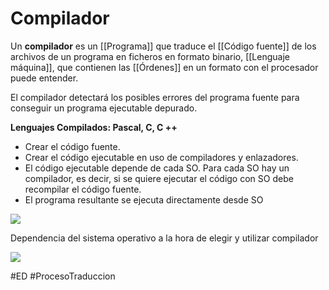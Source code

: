 # Compilador
Un **compilador** es un [[Programa]] que traduce el [[Código fuente]] de los archivos de un programa en ficheros en formato binario, [[Lenguaje máquina]], que contienen las [[Órdenes]] en un formato con el procesador puede entender.

El compilador detectará los posibles errores del programa fuente para conseguir un programa ejecutable depurado.

**Lenguajes Compilados: Pascal, C, C ++**

- Crear el código fuente.
- Crear el código ejecutable en uso de compiladores y enlazadores.
- El código ejecutable depende de cada SO. Para cada SO hay un compilador, es decir, si se quiere ejecutar el código con SO debe recompilar el código fuente.
- El programa resultante se ejecuta directamente desde SO

![](https://i.imgur.com/YsHZl3Y.png)

Dependencia del sistema operativo a la hora de elegir y utilizar compilador

![](https://i.imgur.com/yJseXzT.png)



#ED #ProcesoTraduccion